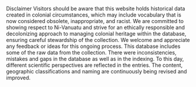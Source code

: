 Disclaimer 
Visitors should be aware that this website holds historical data created in colonial circumstances, which may include vocabulary that is now considered obsolete, inappropriate, and racist. We are committed to showing respect to Ni-Vanuatu and strive for an ethically responsible and decolonizing approach to managing colonial heritage within the database, ensuring careful stewardship of the collection. We welcome and appreciate any feedback or ideas for this ongoing process. 
This database includes some of the raw data from the collection. There were inconsistencies, mistakes and gaps in the database as well as in the indexing. To this day, different scientific perspectives are reflected in the entries. The content, geographic classifications and naming are continuously being revised and improved. 
